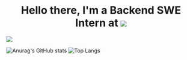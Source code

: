 <div align="center"><h1 padding-bottom="2rem">Hello there, I'm a Backend SWE Intern at <a href=""><img src="https://cdn.comparably.com/26860242/l/72913_logo_quickbase.png"/></h1></a> </div>

![](https://komarev.com/ghpvc/?username=asynchroza)

![Anurag's GitHub stats](https://github-readme-stats.vercel.app/api?username=asynchroza&count_private=true&theme=radical)
![Top Langs](https://github-readme-stats.vercel.app/api/top-langs/?username=asynchroza&theme=radical&layout=compact&hide=css,html)



